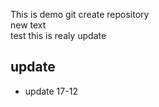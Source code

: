 This is demo git create repository<br>
new text<br> <!--this is endline--> 
test this is realy update

## update
- update 17-12